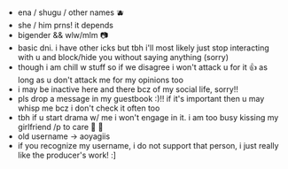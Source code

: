 - ena / shugu / other names 🫐
- she / him prns! it depends
- bigender && wlw/mlm
  📷
- basic dni. i have other icks but tbh i'll most likely just stop interacting with u and block/hide you without saying anything (sorry)
- though i am chill w stuff so if we disagree i won't attack u for it 👍 as long as u don't attack me for my opinions too
- i may be inactive here and there bcz of my social life, sorry!!
- pls drop a message in my guestbook :)!! if it's important then u may whisp me bcz i don't check it often too
- tbh if u start drama w/ me i won't engage in it. i am too busy kissing my girlfriend /p to care 🫶
  🪻
- old username -> aoyagiis
- if you recognize my username, i do not support that person, i just really like the producer's work! :]
